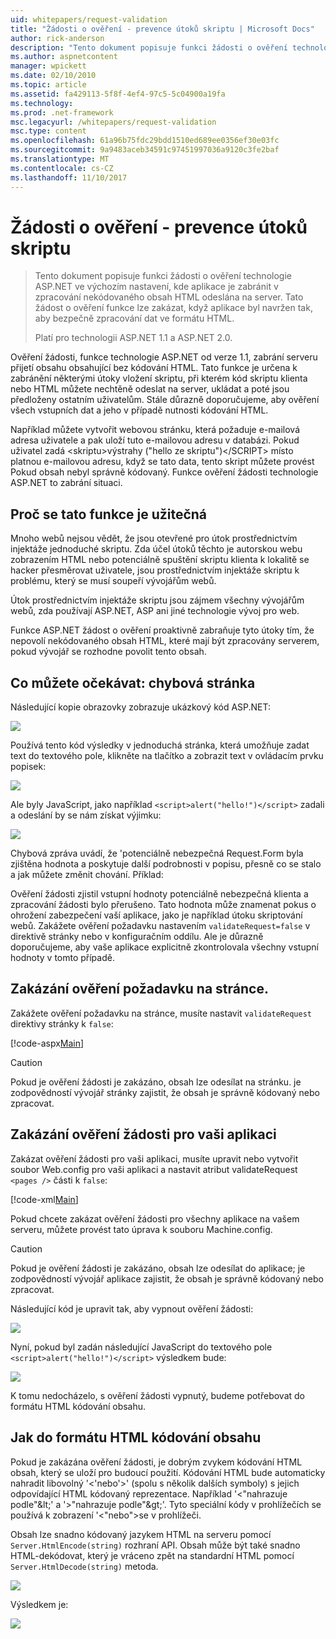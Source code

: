 ```yaml
---
uid: whitepapers/request-validation
title: "Žádosti o ověření - prevence útoků skriptu | Microsoft Docs"
author: rick-anderson
description: "Tento dokument popisuje funkci žádosti o ověření technologie ASP.NET ve výchozím nastavení, kde aplikace je zabránit v zpracování nekódovaného HTML obsahu submitt..."
ms.author: aspnetcontent
manager: wpickett
ms.date: 02/10/2010
ms.topic: article
ms.assetid: fa429113-5f8f-4ef4-97c5-5c04900a19fa
ms.technology: 
ms.prod: .net-framework
msc.legacyurl: /whitepapers/request-validation
msc.type: content
ms.openlocfilehash: 61a96b75fdc29bdd1510ed689ee0356ef30e03fc
ms.sourcegitcommit: 9a9483aceb34591c97451997036a9120c3fe2baf
ms.translationtype: MT
ms.contentlocale: cs-CZ
ms.lasthandoff: 11/10/2017
---
```

<a name="request-validation---preventing-script-attacks"></a>Žádosti o ověření - prevence útoků skriptu
====================
> Tento dokument popisuje funkci žádosti o ověření technologie ASP.NET ve výchozím nastavení, kde aplikace je zabránit v zpracování nekódovaného obsah HTML odeslána na server. Tato žádost o ověření funkce lze zakázat, když aplikace byl navržen tak, aby bezpečně zpracování dat ve formátu HTML.
> 
> Platí pro technologii ASP.NET 1.1 a ASP.NET 2.0.


Ověření žádosti, funkce technologie ASP.NET od verze 1.1, zabrání serveru přijetí obsahu obsahující bez kódování HTML. Tato funkce je určena k zabránění některými útoky vložení skriptu, při kterém kód skriptu klienta nebo HTML můžete nechtěně odeslat na server, ukládat a poté jsou předloženy ostatním uživatelům. Stále důrazně doporučujeme, aby ověření všech vstupních dat a jeho v případě nutnosti kódování HTML.

Například můžete vytvořit webovou stránku, která požaduje e-mailová adresa uživatele a pak uloží tuto e-mailovou adresu v databázi. Pokud uživatel zadá &lt;skriptu&gt;výstrahy ("hello ze skriptu")&lt;/SCRIPT&gt; místo platnou e-mailovou adresu, když se tato data, tento skript můžete provést Pokud obsah nebyl správně kódovaný. Funkce ověření žádosti technologie ASP.NET to zabrání situaci.

## <a name="why-this-feature-is-useful"></a>Proč se tato funkce je užitečná

Mnoho webů nejsou vědět, že jsou otevřené pro útok prostřednictvím injektáže jednoduché skriptu. Zda účel útoků těchto je autorskou webu zobrazením HTML nebo potenciálně spuštění skriptu klienta k lokalitě se hacker přesměrovat uživatele, jsou prostřednictvím injektáže skriptu k problému, který se musí soupeří vývojářům webů.

Útok prostřednictvím injektáže skriptu jsou zájmem všechny vývojářům webů, zda používají ASP.NET, ASP ani jiné technologie vývoj pro web.

Funkce ASP.NET žádost o ověření proaktivně zabraňuje tyto útoky tím, že nepovolí nekódovaného obsah HTML, které mají být zpracovány serverem, pokud vývojář se rozhodne povolit tento obsah.

## <a name="what-to-expect-error-page"></a>Co můžete očekávat: chybová stránka

Následující kopie obrazovky zobrazuje ukázkový kód ASP.NET:

![](request-validation/_static/image1.png)

Používá tento kód výsledky v jednoduchá stránka, která umožňuje zadat text do textového pole, klikněte na tlačítko a zobrazit text v ovládacím prvku popisek:

![](request-validation/_static/image2.png)

Ale byly JavaScript, jako například `<script>alert("hello!")</script>` zadali a odeslání by se nám získat výjimku:

![](request-validation/_static/image3.png)

Chybová zpráva uvádí, že 'potenciálně nebezpečná Request.Form byla zjištěna hodnota a poskytuje další podrobnosti v popisu, přesně co se stalo a jak můžete změnit chování. Příklad:

Ověření žádosti zjistil vstupní hodnoty potenciálně nebezpečná klienta a zpracování žádosti bylo přerušeno. Tato hodnota může znamenat pokus o ohrožení zabezpečení vaší aplikace, jako je například útoku skriptování webů. Zakážete ověření požadavku nastavením `validateRequest=false` v direktivě stránky nebo v konfiguračním oddílu. Ale je důrazně doporučujeme, aby vaše aplikace explicitně zkontrolovala všechny vstupní hodnoty v tomto případě.

## <a name="disabling-request-validation-on-a-page"></a>Zakázání ověření požadavku na stránce.

Zakážete ověření požadavku na stránce, musíte nastavit `validateRequest` direktivy stránky k `false`:

[!code-aspx[Main](request-validation/samples/sample1.aspx)]

> [!CAUTION]
> Pokud je ověření žádosti je zakázáno, obsah lze odesílat na stránku. je zodpovědností vývojář stránky zajistit, že obsah je správně kódovaný nebo zpracovat.

## <a name="disabling-request-validation-for-your-application"></a>Zakázání ověření žádosti pro vaši aplikaci

Zakázat ověření žádosti pro vaši aplikaci, musíte upravit nebo vytvořit soubor Web.config pro vaši aplikaci a nastavit atribut validateRequest `<pages />` části k `false`:

[!code-xml[Main](request-validation/samples/sample2.xml)]

Pokud chcete zakázat ověření žádosti pro všechny aplikace na vašem serveru, můžete provést tato úprava k souboru Machine.config.

> [!CAUTION]
> Pokud je ověření žádosti je zakázáno, obsah lze odesílat do aplikace; je zodpovědností vývojář aplikace zajistit, že obsah je správně kódovaný nebo zpracovat.

Následující kód je upravit tak, aby vypnout ověření žádosti:

![](request-validation/_static/image4.png)

Nyní, pokud byl zadán následující JavaScript do textového pole `<script>alert("hello!")</script>` výsledkem bude:

![](request-validation/_static/image5.png)

K tomu nedocházelo, s ověření žádosti vypnutý, budeme potřebovat do formátu HTML kódování obsahu.

## <a name="how-to-html-encode-content"></a>Jak do formátu HTML kódování obsahu

Pokud je zakázána ověření žádosti, je dobrým zvykem kódování HTML obsah, který se uloží pro budoucí použití. Kódování HTML bude automaticky nahradit libovolný '&lt;'nebo'&gt;' (spolu s několik dalších symboly) s jejich odpovídající HTML kódovaný reprezentace. Například '&lt;"nahrazuje podle"&amp;lt;' a '&gt;"nahrazuje podle"&amp;gt;'. Tyto speciální kódy v prohlížečích se používá k zobrazení '&lt;"nebo"&gt;se v prohlížeči.

Obsah lze snadno kódovaný jazykem HTML na serveru pomocí `Server.HtmlEncode(string)` rozhraní API. Obsah může být také snadno HTML-dekódovat, který je vráceno zpět na standardní HTML pomocí `Server.HtmlDecode(string)` metoda.

![](request-validation/_static/image6.png)

Výsledkem je:

![](request-validation/_static/image7.png)
